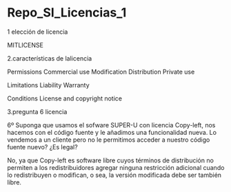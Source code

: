 # Repo_SI_Licencias_1
1 elección de licencia

MITLICENSE

2.características de lalicencia

Permissions
 Commercial use
 Modification
 Distribution
 Private use
 
Limitations
 Liability
 Warranty
 
Conditions
 License and copyright notice

3.pregunta 6 licencia

 6º Suponga que usamos el sofware SUPER-U con licencia Copy-left, nos hacemos con el código fuente y le añadimos una funcionalidad nueva. Lo vendemos a un cliente pero no le permitimos acceder a nuestro código fuente nuevo? ¿Es legal?

No, ya que Copy-left es software libre cuyos términos de distribución no permiten a los redistribuidores agregar ninguna restricción adicional cuando lo redistribuyen o modifican, o sea, la versión modificada debe ser también libre.

 
